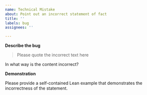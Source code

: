 ```yaml
---
name: Technical Mistake
about: Point out an incorrect statement of fact
title: ''
labels: bug
assignees: ''

---
```


**Describe the bug**

> Please quote the incorrect text here

In what way is the content incorrect? 

**Demonstration**

Please provide a self-contained Lean example that demonstrates the incorrectness of the statement.
